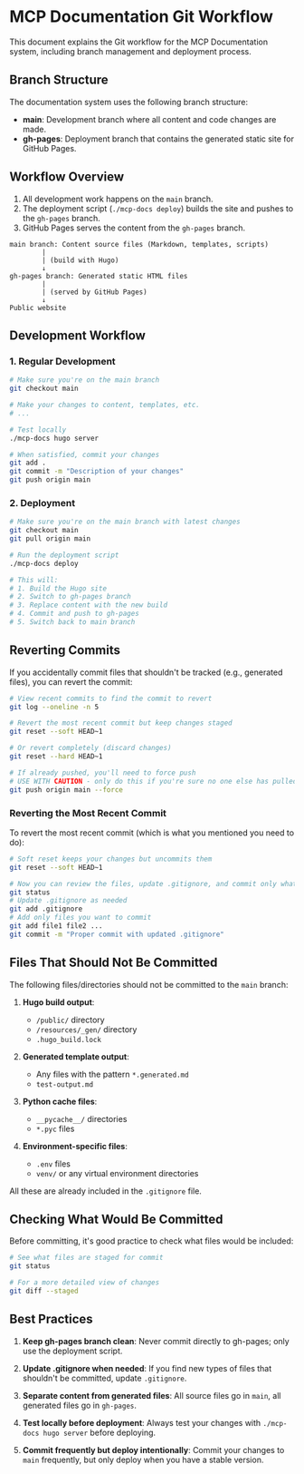 # MCP Documentation Git Workflow

This document explains the Git workflow for the MCP Documentation system, including branch management and deployment process.

## Branch Structure

The documentation system uses the following branch structure:

- **main**: Development branch where all content and code changes are made.
- **gh-pages**: Deployment branch that contains the generated static site for GitHub Pages.

## Workflow Overview

1. All development work happens on the `main` branch.
2. The deployment script (`./mcp-docs deploy`) builds the site and pushes to the `gh-pages` branch.
3. GitHub Pages serves the content from the `gh-pages` branch.

```
main branch: Content source files (Markdown, templates, scripts)
        |
        | (build with Hugo)
        ↓
gh-pages branch: Generated static HTML files
        |
        | (served by GitHub Pages)
        ↓
Public website
```

## Development Workflow

### 1. Regular Development

```bash
# Make sure you're on the main branch
git checkout main

# Make your changes to content, templates, etc.
# ...

# Test locally
./mcp-docs hugo server

# When satisfied, commit your changes
git add .
git commit -m "Description of your changes"
git push origin main
```

### 2. Deployment

```bash
# Make sure you're on the main branch with latest changes
git checkout main
git pull origin main

# Run the deployment script
./mcp-docs deploy

# This will:
# 1. Build the Hugo site
# 2. Switch to gh-pages branch
# 3. Replace content with the new build
# 4. Commit and push to gh-pages
# 5. Switch back to main branch
```

## Reverting Commits

If you accidentally commit files that shouldn't be tracked (e.g., generated files), you can revert the commit:

```bash
# View recent commits to find the commit to revert
git log --oneline -n 5

# Revert the most recent commit but keep changes staged
git reset --soft HEAD~1

# Or revert completely (discard changes)
git reset --hard HEAD~1

# If already pushed, you'll need to force push
# USE WITH CAUTION - only do this if you're sure no one else has pulled your changes
git push origin main --force
```

### Reverting the Most Recent Commit

To revert the most recent commit (which is what you mentioned you need to do):

```bash
# Soft reset keeps your changes but uncommits them
git reset --soft HEAD~1

# Now you can review the files, update .gitignore, and commit only what you want
git status
# Update .gitignore as needed
git add .gitignore
# Add only files you want to commit
git add file1 file2 ...
git commit -m "Proper commit with updated .gitignore"
```

## Files That Should Not Be Committed

The following files/directories should not be committed to the `main` branch:

1. **Hugo build output**:
   - `/public/` directory
   - `/resources/_gen/` directory
   - `.hugo_build.lock`

2. **Generated template output**:
   - Any files with the pattern `*.generated.md`
   - `test-output.md`

3. **Python cache files**:
   - `__pycache__/` directories
   - `*.pyc` files

4. **Environment-specific files**:
   - `.env` files
   - `venv/` or any virtual environment directories

All these are already included in the `.gitignore` file.

## Checking What Would Be Committed

Before committing, it's good practice to check what files would be included:

```bash
# See what files are staged for commit
git status

# For a more detailed view of changes
git diff --staged
```

## Best Practices

1. **Keep gh-pages branch clean**: Never commit directly to gh-pages; only use the deployment script.

2. **Update .gitignore when needed**: If you find new types of files that shouldn't be committed, update `.gitignore`.

3. **Separate content from generated files**: All source files go in `main`, all generated files go in `gh-pages`.

4. **Test locally before deployment**: Always test your changes with `./mcp-docs hugo server` before deploying.

5. **Commit frequently but deploy intentionally**: Commit your changes to `main` frequently, but only deploy when you have a stable version.